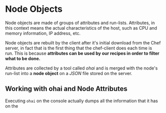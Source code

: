 Node Objects
============
Node objects are made of groups of attributes and run-lists. Attributes, in this context means the actual characteristics of the host, such as CPU and memory information, IP address, etc.

Node objects are rebuilt by the client after it's initial download from the Chef server, in fact that is the first thing that the chef-client does each time is run. This is because __attributes can be used by our recipes in order to filter what to be done.__

Attributes are collected by a tool called _ohai_ and is merged with the node's run-list into a __node object__ on a _JSON_ file stored on the server.

Working with ohai and Node Attributes
-------------------------------------
Executing `ohai` on the console actually dumps all the information that it has on the 
